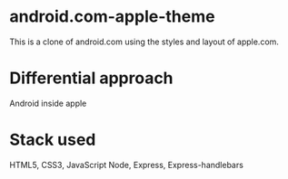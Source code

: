 # android.com-apple-theme
This is a clone of android.com using the styles and layout of apple.com.

# Differential approach

Android inside apple

# Stack used
HTML5, CSS3, JavaScript
Node, Express, Express-handlebars